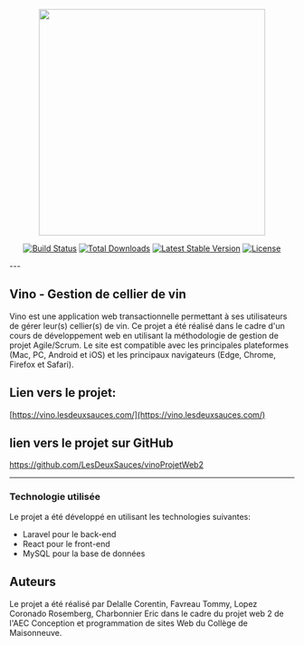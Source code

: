 <p align="center"><a href="https://laravel.com" target="_blank"><img src="https://raw.githubusercontent.com/laravel/art/master/logo-lockup/5%20SVG/2%20CMYK/1%20Full%20Color/laravel-logolockup-cmyk-red.svg" width="400"></a></p>

<p align="center">
<a href="https://travis-ci.org/laravel/framework"><img src="https://travis-ci.org/laravel/framework.svg" alt="Build Status"></a>
<a href="https://packagist.org/packages/laravel/framework"><img src="https://img.shields.io/packagist/dt/laravel/framework" alt="Total Downloads"></a>
<a href="https://packagist.org/packages/laravel/framework"><img src="https://img.shields.io/packagist/v/laravel/framework" alt="Latest Stable Version"></a>
<a href="https://packagist.org/packages/laravel/framework"><img src="https://img.shields.io/packagist/l/laravel/framework" alt="License"></a>
</p>
---

## Vino - Gestion de cellier de vin
Vino est une application web transactionnelle permettant à ses utilisateurs de gérer leur(s) cellier(s) de vin. Ce projet a été réalisé dans le cadre d'un cours de développement web en utilisant la méthodologie de gestion de projet Agile/Scrum. Le site est compatible avec les principales plateformes (Mac, PC, Android et iOS) et les principaux navigateurs (Edge, Chrome, Firefox et Safari).

## Lien vers le projet:
[https://vino.lesdeuxsauces.com/](https://vino.lesdeuxsauces.com/)

## lien vers le projet sur GitHub
[https://github.com/LesDeuxSauces/vinoProjetWeb2
](https://github.com/LesDeuxSauces/vinoProjetWeb2
)

---

### Technologie utilisée
Le projet a été développé en utilisant les technologies suivantes:

- Laravel pour le back-end
- React pour le front-end
- MySQL pour la base de données

## Auteurs
Le projet a été réalisé par Delalle Corentin, Favreau Tommy, Lopez Coronado Rosemberg, Charbonnier Eric dans le cadre du projet web 2 de l'AEC Conception et programmation de sites Web du Collège de Maisonneuve.
